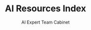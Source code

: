 ---
title: "AI Resources Index"
author: "AI Expert Team Cabinet"
last_updated: "2024-12-09T17:30:00Z"
version: "1.0.0"
category: "ai-resources-index"
tags: ["AI-tools", "prompts", "examples", "context"]
status: "current"
---